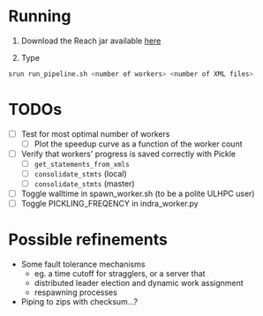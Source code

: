 # Running

1. Download the Reach jar available [here](https://owncloud.lcsb.uni.lu/s/WAvPyRYX4B3AfbM/authenticate)

2. Type
```sh
srun run_pipeline.sh <number of workers> <number of XML files>
```

# TODOs
- [ ] Test for most optimal number of workers
    - [ ] Plot the speedup curve as a function of the worker count
- [ ] Verify that workers' progress is saved correctly with Pickle
    - [ ] `get_statements_from_xmls`
    - [ ] `consolidate_stmts` (local)
    - [ ] `consolidate_stmts` (master)
- [ ] Toggle walltime in spawn_worker.sh (to be a polite ULHPC user)
- [ ] Toggle PICKLING_FREQENCY in indra_worker.py

# Possible refinements
- Some fault tolerance mechanisms
    - eg. a time cutoff for stragglers, or a server that
    - distributed leader election and dynamic work assignment
    - respawning processes
- Piping to zips with checksum...?